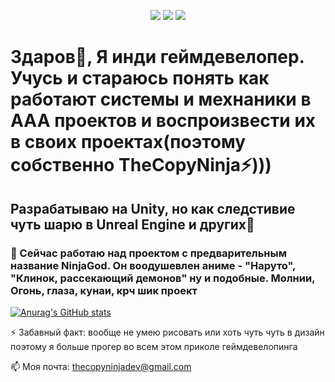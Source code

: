 <p align="center">
  <a href="https://vk.com/sparkcolazet">
    <img src="https://img.icons8.com/material/50/7EA5CE/vk-circled.png"/></a>
  
  <a href="https://t.me/sparkcola_zet/">
    <img src="https://img.icons8.com/material/50/7EA5CE/telegram-app.png"/></a>
  
  <a href="mailto:thecopyninjadev@gmail.com">
    <img src="https://img.icons8.com/material/50/7EA5CE/mail.png"/></a>
</p>

# Здаров👋, Я инди геймдевелопер. Учусь и стараюсь понять как работают системы и мехнаники в AAA проектов и воспроизвести их в своих проектах(поэтому собственно TheCopyNinja⚡)))
## Разрабатываю на Unity, но как следстивие чуть шарю в Unreal Engine и других👾
### 🔭 Сейчас работаю над проектом с предварительным название NinjaGod. Он воодушевлен аниме - "Наруто", "Клинок, рассекающий демонов" ну и подобные. Молнии, Огонь, глаза, кунаи, крч шик проект

[![Anurag's GitHub stats](https://github-readme-stats.vercel.app/api?username=thecopyninjadev&show_icons=true&theme=tokyonight)](https://github.com/anuraghazra/github-readme-stats)


⚡ Забавный факт: вообще не умею рисовать или хоть чуть чуть в дизайн поэтому я больше прогер во всем этом приколе геймдевелопинга

📫 Моя почта: thecopyninjadev@gmail.com
<!--
**sparkcolazet/sparkcolazet** is a ✨ _special_ ✨ repository because its `README.md` (this file) appears on your GitHub profile.

Here are some ideas to get you started:

- 🔭 I’m currently working on ...
- 🌱 I’m currently learning ...
- 👯 I’m looking to collaborate on ...
- 🤔 I’m looking for help with ...
- 💬 Ask me about ...
- 📫 How to reach me: ...
- 😄 Pronouns: ...
- ⚡ Fun fact: ...
-->
